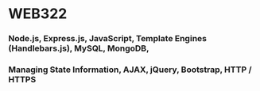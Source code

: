# WEB322
### Node.js, Express.js, JavaScript, Template Engines (Handlebars.js), MySQL, MongoDB, 
### Managing State Information, AJAX, jQuery, Bootstrap, HTTP / HTTPS
